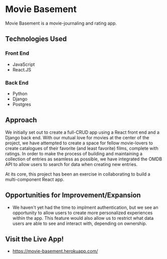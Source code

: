 # Movie Basement
Movie Basement is a movie-journaling and rating app.

## Technologies Used
### Front End
- JavaScript
- React.JS
### Back End
- Python
- Django
- Postgres

## Approach
We initially set out to create a full-CRUD app using a React front end and a Django back end. With our mutual love for movies at the center of the project, we have attempted to create a space for fellow movie-lovers to create catalogues of their favorite (and least favorite) films, complete with ratings. In order to make the process of building and maintaining a collection of entries as seamless as possible, we have integrated the OMDB API to allow users to search for data when creating new entries.

At its core, this project has been an exercise in collaborating to build a multi-component React app.

## Opportunities for Improvement/Expansion
- We haven't yet had the time to implment authentication, but we see an opportunity to allow users to create more personalized experiences within the app. This feature would also allow us to restrict what data users are able to see and interact with, depending on ownership.

## Visit the Live App!
- https://movie-basement.herokuapp.com/
